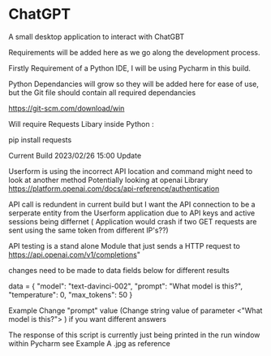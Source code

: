 # ChatGPT
A small desktop application to interact with ChatGBT 

Requirements will be added here as we go along the development process. 


Firstly Requirement of a Python IDE, I will be using Pycharm in this build.


Python Dependancies will grow so they will be added here for ease of use, but the Git file should contain all required dependancies


https://git-scm.com/download/win


Will require Requests Libary inside Python :

pip install requests

Current Build 2023/02/26 15:00 Update 

Userform is using the incorrect API location and command might need to look at another method Potentially looking at openai Library 
https://platform.openai.com/docs/api-reference/authentication

API call is redundent in current build but I want the API connection to be a serperate entity from the Userform application due to API keys and active sessions being differnet ( Application would crash if two GET requests are sent using the same token from different IP's??) 

API testing is a stand alone Module that just sends a HTTP request to https://api.openai.com/v1/completions" 

changes need to be made to data fields below for different results

data = {
    "model": "text-davinci-002",
    "prompt": "What model is this?",
    "temperature": 0,
    "max_tokens": 50
}


Example Change "prompt" value (Change string value of parameter <"What model is this?"> ) if you want different answers

The response of this script is currently just being printed in the run window within Pycharm see Example A .jpg as reference





